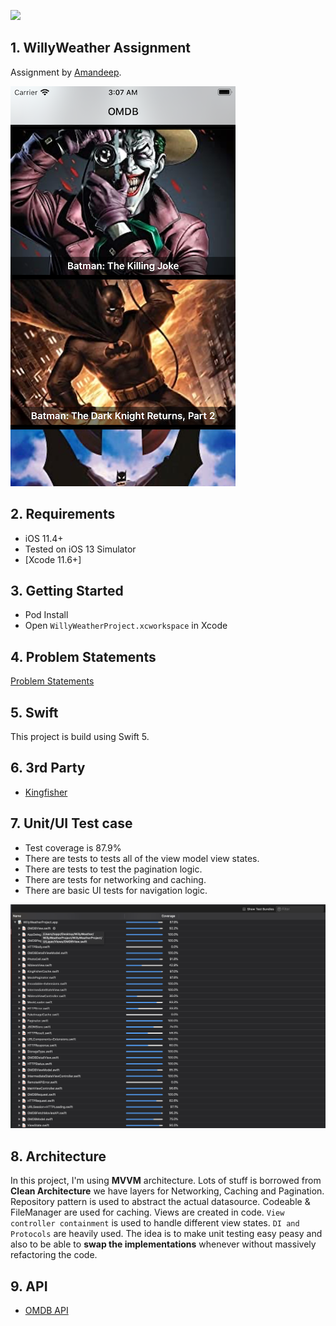 ![](docs/willy_weather.gif)

## 1. WillyWeather Assignment

Assignment by [Amandeep](mailto:amandeep.saluja21@gmail.com).

![](docs/screenshot.png)


## 2. Requirements
- iOS 11.4+
- Tested on iOS 13 Simulator
- [Xcode 11.6+]


## 3. Getting Started
- Pod Install
- Open `WillyWeatherProject.xcworkspace` in Xcode

## 4. Problem Statements
[Problem Statements](docs/problem_statement.pdf)

## 5. Swift
This project is build using Swift 5.

## 6. 3rd Party
- [Kingfisher](https://github.com/onevcat/Kingfisher)

## 7. Unit/UI Test case
 - Test coverage is 87.9%
 - There are tests to tests all of the view model view states.
 - There are tests to test the pagination logic.
 - There are tests for networking and caching.
 - There are basic UI tests for navigation logic.
 
 ![](docs/coverage.png)


## 8. Architecture
In this project, I'm using **MVVM** architecture. Lots of stuff is borrowed from **Clean Architecture** we have layers for Networking, Caching and Pagination. Repository pattern is used to abstract the actual datasource. Codeable & FileManager are used for caching. Views are created in code. `View controller containment` is used to handle different view states. `DI and Protocols` are heavily used. The idea is to make unit testing easy peasy and also to be able to **swap the implementations** whenever without massively refactoring the code. 

## 9. API
- [OMDB API](https://www.omdbapi.com/)
